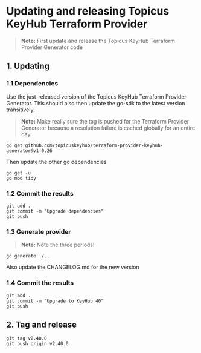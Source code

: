 # Updating and releasing Topicus KeyHub Terraform Provider 

> **Note:** First update and release the Topicus KeyHub Terraform Provider Generator code

## 1. Updating

### 1.1 Dependencies

Use the just-released version of the Topicus KeyHub Terraform Provider Generator.
This should also then update the go-sdk to the latest version transitively.

> **Note:** Make really sure the tag is pushed for the Terraform Provider Generator because a resolution failure is cached globally for an entire day.

```Shell
go get github.com/topicuskeyhub/terraform-provider-keyhub-generator@v1.0.26
```

Then update the other go dependencies

```Shell
go get -u
go mod tidy
```

### 1.2 Commit the results

```Shell
git add .
git commit -m "Upgrade dependencies"
git push
```

### 1.3 Generate provider

> **Note:** Note the three periods!

```Shell
go generate ./...
```

Also update the CHANGELOG.md for the new version

### 1.4 Commit the results

```Shell
git add .
git commit -m "Upgrade to KeyHub 40"
git push
```

## 2. Tag and release

```Shell
git tag v2.40.0
git push origin v2.40.0
```
